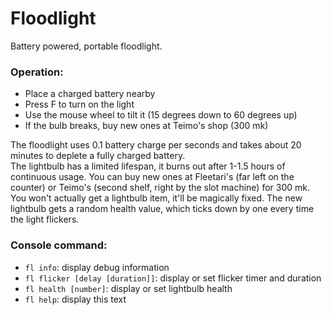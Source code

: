 # Floodlight
Battery powered, portable floodlight.

### Operation:
- Place a charged battery nearby
- Press F to turn on the light
- Use the mouse wheel to tilt it (15 degrees down to 60 degrees up)
- If the bulb breaks, buy new ones at Teimo's shop (300 mk)

The floodlight uses 0.1 battery charge per seconds and takes about 20 minutes to deplete a fully charged battery.  
The lightbulb has a limited lifespan, it burns out after 1-1.5 hours of continuous usage. You can buy new ones at Fleetari's (far left on the counter) or Teimo's (second shelf, right by the slot machine) for 300 mk. You won't actually get a lightbulb item, it'll be magically fixed. The new lightbulb gets a random health value, which ticks down by one every time the light flickers.

### Console command:
- `fl info`: display debug information
- `fl flicker [delay [duration]]`: display or set flicker timer and duration
- `fl health [number]`: display or set lightbulb health
- `fl help`: display this text